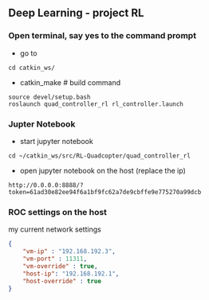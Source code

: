 ## Deep Learning - project RL

### Open terminal, say yes to the command prompt

- go to
 ```
 cd catkin_ws/
 ```

- catkin_make  # build command  
```
source devel/setup.bash
roslaunch quad_controller_rl rl_controller.launch
```

### Jupter Notebook
- start jupyter notebook
```
cd ~/catkin_ws/src/RL-Quadcopter/quad_controller_rl
```

- open jupyter notebook on the host (replace the ip)
```
http://0.0.0.0:8888/?token=61ad30e82ee94f6a1bf9fc62a7de9cbffe9e775270a99dcb
```

### ROC settings on the host
my current network settings 
```json
{
	"vm-ip" : "192.168.192.3",
	"vm-port" : 11311,
	"vm-override" : true,
	"host-ip": "192.168.192.1",
	"host-override" : true
}
```